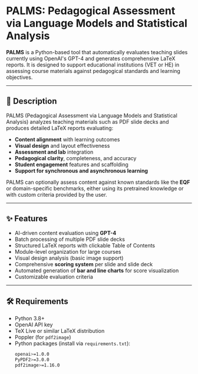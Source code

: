 # PALMS: Pedagogical Assessment via Language Models and Statistical Analysis

**PALMS** is a Python-based tool that automatically evaluates teaching slides currently using OpenAI's GPT-4 and generates comprehensive LaTeX reports. 
It is designed to support educational institutions (VET or HE) in assessing course materials against pedagogical standards and learning objectives.

---

## 📘 Description

PALMS (Pedagogical Assessment via Language Models and Statistical Analysis) analyzes teaching materials such as PDF slide decks and produces detailed LaTeX reports evaluating:

- **Content alignment** with learning outcomes
- **Visual design** and layout effectiveness
- **Assessment and lab** integration
- **Pedagogical clarity**, completeness, and accuracy
- **Student engagement** features and scaffolding
- **Support for synchronous and asynchronous learning**

PALMS can optionally assess content against known standards like the **EQF** or domain-specific benchmarks, either using its pretrained knowledge or with custom criteria provided by the user.

---

## ✨ Features

- AI-driven content evaluation using **GPT-4**
- Batch processing of multiple PDF slide decks
- Structured LaTeX reports with clickable Table of Contents
- Module-level organization for large courses
- Visual design analysis (basic image support)
- Comprehensive **scoring system** per slide and slide deck
- Automated generation of **bar and line charts** for score visualization
- Customizable evaluation criteria

---

## 🛠 Requirements

- Python 3.8+
- OpenAI API key
- TeX Live or similar LaTeX distribution
- Poppler (for `pdf2image`)
- Python packages (install via `requirements.txt`):
  ```bash
  openai>=1.0.0
  PyPDF2>=3.0.0
  pdf2image>=1.16.0

